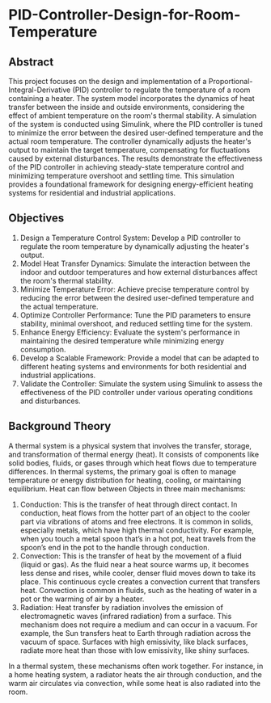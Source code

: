 # PID-Controller-Design-for-Room-Temperature
## Abstract
This project focuses on the design and implementation of a Proportional-Integral-Derivative (PID) controller to regulate the temperature of a room containing a heater. The system model incorporates the dynamics of heat transfer between the inside and outside environments, considering the effect of ambient temperature on the room's thermal stability. A simulation of the system is conducted using Simulink, where the PID controller is tuned to minimize the error between the desired user-defined temperature and the actual room temperature. The controller dynamically adjusts the heater's output to maintain the target temperature, compensating for fluctuations caused by external disturbances. The results demonstrate the effectiveness of the PID controller in achieving steady-state temperature control and minimizing temperature overshoot and settling time. This simulation provides a foundational framework for designing energy-efficient heating systems for residential and industrial applications.

## Objectives
1.	Design a Temperature Control System: Develop a PID controller to regulate the room temperature by dynamically adjusting the heater's output.
2.	Model Heat Transfer Dynamics: Simulate the interaction between the indoor and outdoor temperatures and how external disturbances affect the room's thermal stability.
3.	Minimize Temperature Error: Achieve precise temperature control by reducing the error between the desired user-defined temperature and the actual temperature.
4.	Optimize Controller Performance: Tune the PID parameters to ensure stability, minimal overshoot, and reduced settling time for the system.
5.	Enhance Energy Efficiency: Evaluate the system's performance in maintaining the desired temperature while minimizing energy consumption.
6.	Develop a Scalable Framework: Provide a model that can be adapted to different heating systems and environments for both residential and industrial applications.
7.	Validate the Controller: Simulate the system using Simulink to assess the effectiveness of the PID controller under various operating conditions and disturbances.

## Background Theory
A thermal system is a physical system that involves the transfer, storage, and transformation of thermal energy (heat). It consists of components like solid bodies, fluids, or gases through which heat flows due to temperature differences. In thermal systems, the primary goal is often to manage temperature or energy distribution for heating, cooling, or maintaining equilibrium.
Heat can flow between Objects in three main mechanisms:
1.	Conduction: This is the transfer of heat through direct contact. In conduction, heat flows from the hotter part of an object to the cooler part via vibrations of atoms and free electrons. It is common in solids, especially metals, which have high thermal conductivity. For example, when you touch a metal spoon that’s in a hot pot, heat travels from the spoon’s end in the pot to the handle through conduction.
2.	Convection: This is the transfer of heat by the movement of a fluid (liquid or gas). As the fluid near a heat source warms up, it becomes less dense and rises, while cooler, denser fluid moves down to take its place. This continuous cycle creates a convection current that transfers heat. Convection is common in fluids, such as the heating of water in a pot or the warming of air by a heater.
3.	Radiation: Heat transfer by radiation involves the emission of electromagnetic waves (infrared radiation) from a surface. This mechanism does not require a medium and can occur in a vacuum. For example, the Sun transfers heat to Earth through radiation across the vacuum of space. Surfaces with high emissivity, like black surfaces, radiate more heat than those with low emissivity, like shiny surfaces.

In a thermal system, these mechanisms often work together. For instance, in a home heating system, a radiator heats the air through conduction, and the warm air circulates via convection, while some heat is also radiated into the room.

